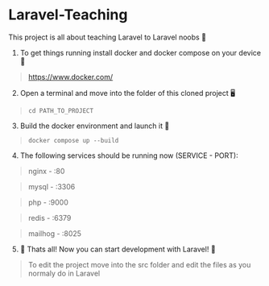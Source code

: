 # Laravel-Teaching
This project is all about teaching Laravel to Laravel noobs 🧠

1. To get things running install docker and docker compose on your device 🐋

> https://www.docker.com/

2. Open a terminal and move into the folder of this cloned project 🖥️

>     cd PATH_TO_PROJECT

3. Build the docker environment and launch it 🚀

>     docker compose up --build

4. The following services should be running now (SERVICE - PORT):

> nginx - :80

> mysql - :3306

> php - :9000

> redis - :6379

> mailhog - :8025


5. 🤩 Thats all! Now you can start development with Laravel! 🤩

> To edit the project move into the src folder and edit the files as you normaly do in Laravel
